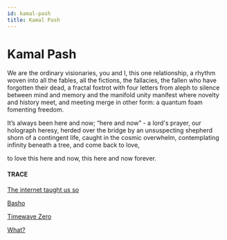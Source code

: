 ```yaml
---
id: kamal-pash 
title: Kamal Pash 
---
```


# Kamal Pash

We are the ordinary visionaries,
you and I, this one relationship,
a rhythm woven into all the fables,
all the fictions, the fallacies, the fallen
who have forgotten their dead,
a fractal foxtrot with four letters
from aleph to silence
between mind and memory
and the manifold unity manifest
where novelty and history meet,
and meeting merge in other form:
a quantum foam fomenting freedom.

It’s always been here and now; 
“here and now” - a lord's prayer,
our holograph heresy, 
herded over the bridge 
by an unsuspecting shepherd
shorn of a contingent life,
caught in the cosmic overwhelm,
contemplating infinity beneath a tree,
and come back to love,

to love this here and now,
this here and now forever.



#### TRACE

[The internet taught us so](https://www.youtube.com/watch?v=9UotQ5T-f1o "Usman Riaz")

[Basho](https://www.youtube.com/watch?v=XNzVQ8wRCB0 "John Cage")

[Timewave Zero](https://www.youtube.com/watch?v=nf4QTtnPEWg "Terrence McKenna")

[What?](https://www.youtube.com/watch?v=PlGL0RsQvaw&t=90 "Alan Watts")


